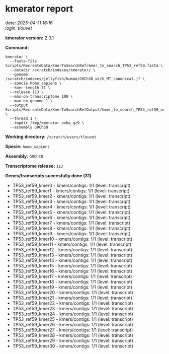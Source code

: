 # kmerator report
*date: 2025-04-11 16:16*  
*login: tlouvet*

**kmerator version:** 2.3.1

**Command:**

```
kmerator \
  --fasta-file Scripts/RecreateData/KmerToSearchRef/kmer_to_search_TP53_ref59.fasta \
  --datadir /scratch/indexes/kmerator/ \
  --genome /scratch/indexes/jellyfish/human/GRCh38_with_MT_canonical.jf \
  --specie homo_sapiens \
  --kmer-length 31 \
  --release 113 \
  --max-on-transcriptome 100 \
  --max-on-genome 1 \
  --output Scripts/RecreateData/KmerToSearchRefOutput/kmer_to_search_TP53_ref59_output \
  --thread 1 \
  --tmpdir /tmp/kmerator_oxhq_qz9 \
  --assembly GRCh38
```

**Working directory:** `/scratch/users/tlouvet`

**Specie:** `homo_sapiens`

**Assembly:** `GRCh38`

**Transcriptome release:** `113`

**Genes/transcripts succesfully done (31)**

- TP53_ref59_kmer0 - kmers/contigs: 1/1 (level: transcript)
- TP53_ref59_kmer1 - kmers/contigs: 1/1 (level: transcript)
- TP53_ref59_kmer2 - kmers/contigs: 1/1 (level: transcript)
- TP53_ref59_kmer3 - kmers/contigs: 1/1 (level: transcript)
- TP53_ref59_kmer4 - kmers/contigs: 1/1 (level: transcript)
- TP53_ref59_kmer5 - kmers/contigs: 1/1 (level: transcript)
- TP53_ref59_kmer6 - kmers/contigs: 1/1 (level: transcript)
- TP53_ref59_kmer7 - kmers/contigs: 1/1 (level: transcript)
- TP53_ref59_kmer8 - kmers/contigs: 1/1 (level: transcript)
- TP53_ref59_kmer9 - kmers/contigs: 1/1 (level: transcript)
- TP53_ref59_kmer10 - kmers/contigs: 1/1 (level: transcript)
- TP53_ref59_kmer11 - kmers/contigs: 1/1 (level: transcript)
- TP53_ref59_kmer12 - kmers/contigs: 1/1 (level: transcript)
- TP53_ref59_kmer13 - kmers/contigs: 1/1 (level: transcript)
- TP53_ref59_kmer14 - kmers/contigs: 1/1 (level: transcript)
- TP53_ref59_kmer15 - kmers/contigs: 1/1 (level: transcript)
- TP53_ref59_kmer16 - kmers/contigs: 1/1 (level: transcript)
- TP53_ref59_kmer17 - kmers/contigs: 1/1 (level: transcript)
- TP53_ref59_kmer18 - kmers/contigs: 1/1 (level: transcript)
- TP53_ref59_kmer19 - kmers/contigs: 1/1 (level: transcript)
- TP53_ref59_kmer20 - kmers/contigs: 1/1 (level: transcript)
- TP53_ref59_kmer21 - kmers/contigs: 1/1 (level: transcript)
- TP53_ref59_kmer22 - kmers/contigs: 1/1 (level: transcript)
- TP53_ref59_kmer23 - kmers/contigs: 1/1 (level: transcript)
- TP53_ref59_kmer24 - kmers/contigs: 1/1 (level: transcript)
- TP53_ref59_kmer25 - kmers/contigs: 1/1 (level: transcript)
- TP53_ref59_kmer26 - kmers/contigs: 1/1 (level: transcript)
- TP53_ref59_kmer27 - kmers/contigs: 1/1 (level: transcript)
- TP53_ref59_kmer28 - kmers/contigs: 1/1 (level: transcript)
- TP53_ref59_kmer29 - kmers/contigs: 1/1 (level: transcript)
- TP53_ref59_kmer30 - kmers/contigs: 1/1 (level: transcript)
